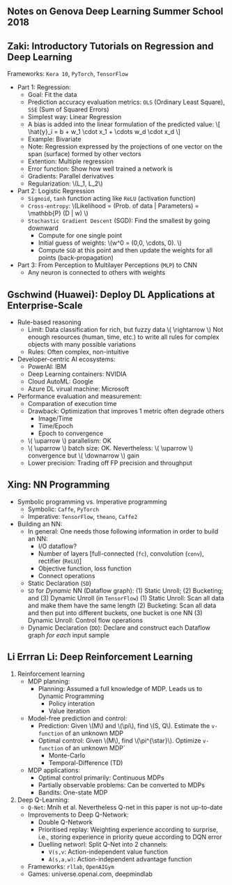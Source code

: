 ## Notes on Genova Deep Learning Summer School 2018


## Zaki: Introductory Tutorials on Regression and Deep Learning

Frameworks: `Kera 10`, `PyTorch`, `TensorFlow`
* Part 1: Regression: 
	* Goal: Fit the data
	* Prediction accuracy evaluation metrics: `OLS` (Ordinary Least Square), `SSE` (Sum of Squared Errors) 
	* Simplest way: Linear Regression
	* A bias is added into the linear formulation of the predicted value: \\[ \hat{y}_i = b + w_1 \cdot x_1 + \cdots w_d \cdot x_d \\]		
	* Example: Bivariate
	* Note: Regression expressed by the projections of one vector on the span (surface) formed by other vectors
	* Extention: Multiple regression
	* Error function: Show how well trained a network is
	* Gradients: Parallel derivatives 
	* Regularization: \\(L_1, L_2\\)
* Part 2: Logistic Regression
	* `Sigmoid`, `tanh` function acting like `ReLU` (activation function)
	* `Cross-entropy`: \\(Likelihood = (Prob. of data \| Parameters) = \mathbb{P} (D | w) \\) 
	* `Stochastic Gradient Descent` (SGD): Find the smallest by going downward
		* Compute for one single point
		* Initial guess of weights: \\(w^0 = (0,0, \cdots, 0). \\)
		* Compute `SGD` at this point and then update the weights for all points (back-propagation)
* Part 3: From Perception to Multilayer Perceptions (`MLP`) to CNN
	* Any neuron is connected to others with weights

## Gschwind (Huawei): Deploy DL Applications at Enterprise-Scale
* Rule-based reasoning
	* Limit: Data classification for rich, but fuzzy data \\( \rightarrow \\) Not enough resources (human, time, etc.)
	to write all rules for complex objects with many possible variations 
	* Rules: Often complex, non-intuitive
* Developer-centric AI ecosystems:
	* PowerAI: IBM
	* Deep Learning containers: NVIDIA
	* Cloud AutoML: Google
	* Azure DL virual machine: Microsoft
* Performance evaluation and measurement:
	* Comparation of execution time
	* Drawback: Optimization that improves 1 metric often degrade others
		* Image/Time
		* Time/Epoch
		* Epoch to convergence
	* \\( \uparrow \\) parallelism: OK
	* \\( \uparrow \\) batch size: OK. Nevertheless: \\( \uparrow \\) convergence but \\( \downarrow \\) gain
	* Lower precision: Trading off FP precision and throughput  

## Xing: NN Programming
* Symbolic programming vs. Imperative programming
	* Symbolic: `Caffe`, `PyTorch`
	* Imperative: `TensorFlow`, `theano`, `Caffe2`
* Building an NN:
	* In general: One needs those following information in order to build an NN:
		* I/O dataflow?
		* Number of layers [full-connected (`fc`), convolution (`conv`), rectifier (`ReLU`)]
		* Objective function, loss function
		* Connect operations
	* Static Declaration (`SD`)
	* `SD` for *Dynamic* NN (Dataflow graph): (1) Static Unroll; (2) Bucketing; and (3) Dynamic Unroll (in `TensorFlow`)
		(1) Static Unroll: Scan all data and make them have the same length
		(2) Bucketing: Scan all data and then put into different buckets, one bucket is one NN
		(3) Dynamic Unroll: Control flow operations
	* Dynamic Declaration (`DD`): Declare and construct each Dataflow graph *for each* input sample

## Li Errran Li: Deep Reinforcement Learning

1. Reinforcement learning
	* MDP planning: 
		* Planning: Assumed a full knowledge of MDP. Leads us to Dynamic Programming
			* Policy interation
			* Value iteration
	* Model-free prediction and control: 
		* Prediction: Given \\(M\\) and \\(\pi\\), find \\(S, Q\\). Estimate the `v-function` of an unknown MDP
		* Optimal control: Given \\(M\\), find \\(\pi^{\star}\\). Optimize `v-function` of an unknown MDP`
			* Monte-Carlo 
			* Temporal-Difference (TD)
	* MDP applications: 
		* Optimal control primarily: Continuous MDPs
		* Partially observable problems: Can be converted to MDPs
		* Bandits: One-state MDP
2. Deep Q-Learning: 
	* `Q-Net`: Mnih et al. Nevertheless Q-net in this paper is not up-to-date
	* Improvements to Deep Q-Network:
		* Double Q-Network
		* Prioritised replay: Weighting experience according to surprise, i.e., storing experience in priority 
		queue according to DQN error
		* Duelling networl: Split Q-Net into 2 channels:
			* `V(s,v`: Action-independent value function
			* `A(s,a,w)`: Action-independent advantage function
	* Frameworks: `rllab`, `OpenAIGym`
	* Games: universe.openai.com, deepmindlab


